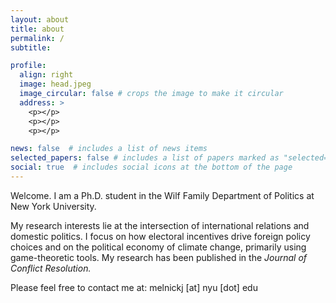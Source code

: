 ```yaml
---
layout: about
title: about
permalink: /
subtitle:

profile:
  align: right
  image: head.jpeg
  image_circular: false # crops the image to make it circular
  address: >
    <p></p>
    <p></p>
    <p></p>

news: false  # includes a list of news items
selected_papers: false # includes a list of papers marked as "selected={true}"
social: true  # includes social icons at the bottom of the page
---
```


Welcome. I am a Ph.D. student in the Wilf Family Department of Politics at New York University. 

My research interests lie at the intersection of international relations and domestic politics. I focus on how electoral incentives drive foreign policy choices and on the political economy of climate change, primarily using game-theoretic tools. My research has been published in the _Journal of Conflict Resolution._

Please feel free to contact me at: melnickj [at] nyu [dot] edu
